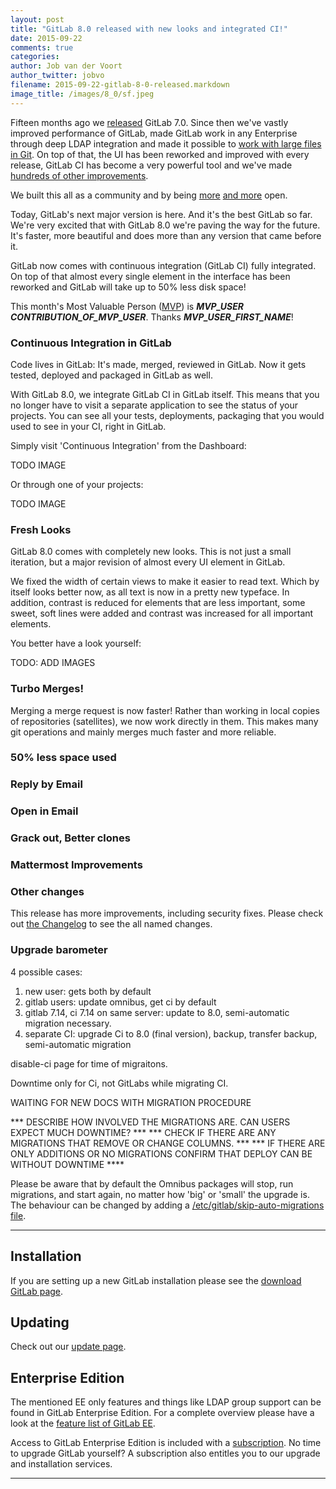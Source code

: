 ```yaml
---
layout: post
title: "GitLab 8.0 released with new looks and integrated CI!"
date: 2015-09-22
comments: true
categories:
author: Job van der Voort
author_twitter: jobvo
filename: 2015-09-22-gitlab-8-0-released.markdown
image_title: /images/8_0/sf.jpeg
---
```


Fifteen months ago we [released](https://about.gitlab.com/2014/06/22/gitlab-7-dot-0-released/)
GitLab 7.0. Since then we've vastly improved performance of GitLab,
made GitLab work in any Enterprise through deep LDAP integration and
made it possible to [work with large files in Git](http://doc.gitlab.com/ee/workflow/git_annex.html).
On top of that, the UI has been reworked and improved with every release,
GitLab CI has become a very powerful tool and we've made [hundreds of other improvements](https://gitlab.com/gitlab-org/gitlab-ce/blob/master/CHANGELOG).

We built this all as a community and by being [more](https://about.gitlab.com/2015/05/22/gitlab-7-11-released/)
[and more](https://about.gitlab.com/2015/08/03/almost-everything-we-do-is-now-open/) open.

Today, GitLab's next major version is here. And it's the best GitLab so far.
We're very excited that with GitLab 8.0 we're paving the way for the future.
It's faster, more beautiful and does more than any version that came before it.

GitLab now comes with continuous integration (GitLab CI) fully integrated.
On top of that almost every single element in the interface has been reworked
and GitLab will take up to 50% less disk space!

This month's Most Valuable Person ([MVP](https://about.gitlab.com/mvp/)) is ***MVP_USER*** ***CONTRIBUTION_OF_MVP_USER***.
Thanks ***MVP_USER_FIRST_NAME***!

<!--more-->

### Continuous Integration in GitLab

Code lives in GitLab: It's made, merged, reviewed in GitLab.
Now it gets tested, deployed and packaged in GitLab as well.

With GitLab 8.0, we integrate GitLab CI in GitLab itself. This means that you
no longer have to visit a separate application to see the status of your projects.
You can see all your tests, deployments, packaging that you would used to see
in your CI, right in GitLab.

Simply visit 'Continuous Integration' from the Dashboard:

TODO IMAGE

Or through one of your projects:

TODO IMAGE

### Fresh Looks

GitLab 8.0 comes with completely new looks.
This is not just a small iteration, but a major revision of almost every
UI element in GitLab.

We fixed the width of certain views to make it easier to read text. Which
by itself looks better now, as all text is now in a pretty new typeface.
In addition, contrast is reduced for elements that are less important,
some sweet, soft lines were added and contrast was increased for all important elements.

You better have a look yourself:

TODO: ADD IMAGES

### Turbo Merges!

Merging a merge request is now faster!
Rather than working in local copies of repositories (satellites),
we now work directly in them. This makes many git operations and mainly
merges much faster and more reliable.

### 50% less space used

### Reply by Email

### Open in Email

### Grack out, Better clones

### Mattermost Improvements


### Other changes

This release has more improvements, including security fixes. Please check out [the Changelog](https://gitlab.com/gitlab-org/gitlab-ce/blob/master/CHANGELOG) to see the all named changes.


### Upgrade barometer

4 possible cases:

1. new user: gets both by default
1. gitlab users: update omnibus, get ci by default
1. gitlab 7.14, ci 7.14 on same server: update to 8.0, semi-automatic migration necessary.
1. separate CI: upgrade Ci to 8.0 (final version), backup, transfer backup, semi-automatic migration

disable-ci page for time of migraitons.

Downtime only for Ci, not GitLabs while migrating CI.

WAITING FOR NEW DOCS WITH MIGRATION PROCEDURE

*** DESCRIBE HOW INVOLVED THE MIGRATIONS ARE. CAN USERS EXPECT MUCH DOWNTIME? ***
*** CHECK IF THERE ARE ANY MIGRATIONS THAT REMOVE OR CHANGE COLUMNS. ***
*** IF THERE ARE ONLY ADDITIONS OR NO MIGRATIONS CONFIRM THAT DEPLOY CAN BE WITHOUT DOWNTIME ****

Please be aware that by default the Omnibus packages will stop, run
migrations, and start again, no matter how 'big' or 'small' the
upgrade is. The behaviour can be changed by adding a
[/etc/gitlab/skip-auto-migrations
file](http://doc.gitlab.com/omnibus/update/README.html).

- - -

## Installation

If you are setting up a new GitLab installation please see the
[download GitLab page](https://about.gitlab.com/installation/).

## Updating

Check out our [update page](https://about.gitlab.com/update/).

## Enterprise Edition

The mentioned EE only features and things like LDAP group support can be found in GitLab Enterprise Edition.
For a complete overview please have a look at the [feature list of GitLab EE](http://www.gitlab.com/gitlab-ee/).

Access to GitLab Enterprise Edition is included with a [subscription](http://www.gitlab.com/pricing/).
No time to upgrade GitLab yourself?
A subscription also entitles you to our upgrade and installation services.

- - -
